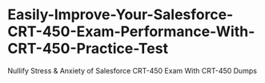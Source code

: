 # Easily-Improve-Your-Salesforce-CRT-450-Exam-Performance-With-CRT-450-Practice-Test
Nullify Stress &amp; Anxiety of Salesforce CRT-450 Exam With CRT-450 Dumps
